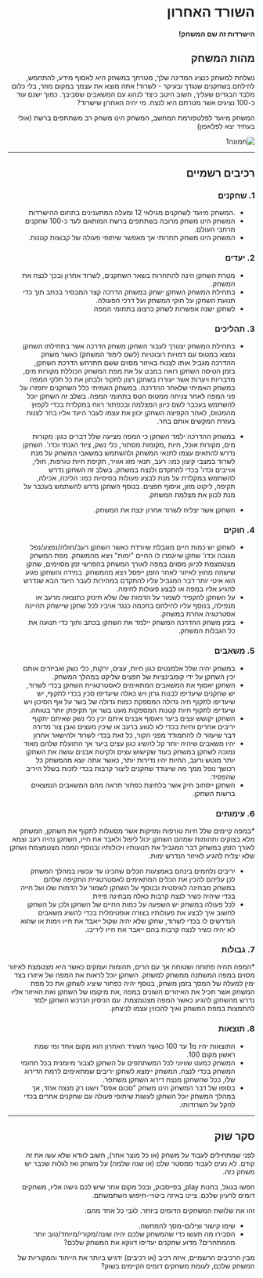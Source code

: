 <div dir='rtl' lang='he'>

# השורד האחרון

**הישרדות זה שם המשחק!**

## מהות המשחק
נשלחת למשחק כנציג המדינה שלך, מטרתך במשחק היא לאסוף מידע, להתחמש, להילחם בשחקנים שנגדך ובעיקר - לשרוד!
אתה מוצא את עצמך במקום מוזר, בלי כלום מלבד הבגדים שעליך, חשוב היטב כיצד לנהוג עם המשאבים שסביבך.
כמוך ישנם עוד כ-100 נציגים אשר מטרתם היא לנצח.
מי יהיה האחרון שישרוד?

המשחק מיועד לפלטפורמת המחשב, המשחק הינו משחק רב משתתפים ברשת (אולי בעתיד יצא לפלאפון)


![תמונה1](https://user-images.githubusercontent.com/20986238/138263586-a1940921-6f09-4caf-a682-3b54cf8db9ab.png)

---


## רכיבים רשמיים

### 1. שחקנים

* .המשחק מיועד לשחקנים מגילאי 12 ומעלה המתענינים בתחום ההישרדות
* המשחק הינו משחק מרובה בשתתפים ברשת המותאם לעד כ-100 שחקנים מרחבי העולם.
* המשחק הינו משחק תחרותי אך מאפשר שיתופי פעולה של קבוצות קטנות.

### 2. יעדים

* מטרת השחקן הינה להתחרות בשאר השחקנים, לשרוד אחרון ובכך לנצח את המשחק.
* בתחילת המשחק השחקן ישחק במשחק הדרכה קצר המבסיר בכתב תוך כדי תנועת השחקן על חוקי המשחק ועל דרכי הפעולה. 
* לשחקן ישנה אפשרות לשחק כרצונו בתחומי המפה

### 3. תהליכים

* בתחילת המשחק יצטרך לעבור השחקן משחק הדרכה אשר בתחילתו השחקן נמצא במטוס עם דמויות רובוטיות (לשם לימוד המשחק) כאשר משחק ההדרכה מגביל אותו לצנוח באיזור מסוים ששם תתרחש הדרכת השחקן, בזמן הטיסה השחקן רואה במבט על את מפת המשחק הכוללת מקורות מים, מדבריות ויערות אשר יעוררו בשחקן רצון לחקור ולבחון את כל חלקי המפה במשחק האמיתי שלאחר ההדרכה.
במשחק האמיתי כלל השחקנים יתפזרו על פני המפה לאחר צניחה ממטוס הטס בתחומי המפה.
בשלב זה השחקן יוכל להשתמש בעכבר לשם כיוון המצלמה ובכפתור רווח במקלדת בכדי לקפוץ מהמטוס, לאחר הקפיצה השחקן יכוון את עצמו לעבר היעד אליו בחר לצנוח בעזרת המקשים אותם בחר.

* במשחק ההדרכה ילמד השחקן כי המפה מציעה שלל דברים כגון: מקורות מים, מקורות אוכל, חיות ,מקומות מסתור, כלי נשק, ציוד הגנתי וכדו'.
 השחקן נדרש להתאים עצמו לתנאי המשחק ולהשתמש במשאבי המשחק על מנת לשרוד במצבי קיצון כמו: רעב, תנאי מזג אוויר, תקיפת חיות טורפות, חולי, אוייבים וכדו' בכדי להתקדם ולנצח במשחק. 
  בשלב זה השחקן נדרש להשתמש במקלדת על מנת לבצע פעולות בסיסיות כמו: הליכה, אכילה, תקיפה, ליקוט מזון, איסוף חפצים.
  בנוסף השחקן נדרש להשתמש בעכבר על מנת לכוון את מצלמת המשחק.

* השחקן אשר יצליח לשרוד אחרון ינצח את המשחק.

### 4. חוקים
* לשחקן יש כמות חיים מוגבלת שיורדת כאשר השחקן רעב/חולה/נפצע/נפל מגובה וכדו' שחקן שייגמרו לו החיים "ימות" ויצא מהמשחק. מפת המשחק מצטמצמת לכיוון מסוים במפה לאורך המשחק בהפרשי זמן מסוימים, שחקן שישהה מחוץ לאיזור לאחר הזמן ייפסל ויצא מהמשחק. במידה והשחקן פגוע הוא איטי יותר דבר המגביל עליו להתקדם במהירות לעבר היעד הבא שנדרש להגיע אליו במפה או לבצע פעולות לחימה.
* על השחקן להקפיד לשמור על הדמות שלו שלא תינזק כתוצאה מרעב או מנפילה, בנוסף עליו להילחם בחכמה כנגד אויביו לכל שחקן שיישחק תהיינה אסטרטגיה אחרת במשחק.
* בזמן משחק ההדרכה המשחק יילמד את השחקן בכתב ותוך כדי תנועה את כל הגבלות המשחק.

### 5. משאבים

* במשחק יהיה שלל אלמנטים כגון חיות, עצים, ירקות, כלי נשק ואביזרים אותם יכין השחקן על ידי קומבינציות של חפצים שליקט במהלך המשחק. 
* השחקן יאסוף את המשאבים המתאימים לאסטרטגיית השחקן בכדי לשרוד, יש שחקנים שיעדיפו לבנות גרזן ויש כאלה שיעדיפו סכין בכדי לתקוף, יש שיעדיפו לתקוף חיה גדולה המספקת כמות גדולה של בשר על אף הסיכון ויש שיעדיפו לתקוף חיות קטנות המספקות מעט בשר אך תקיפתן יותר בטוחה.
* השחקן יקושש עצים ביער ויאסוף אבנים איתם יכין כלי נשק שאיתם יתקוף יריבים אחרים וחיות בכדי לא לגווע ברעב או שיכין מעצים ואבן צור מדורה דבר שיעזור לו להתמודד מפני הקור, כל זאת בכדי לשרוד ולהישאר אחרון
* יהיו משאבים שיהיה יותר קל להשיג כגון עצים ביער אך התועלת שלהם מאוד נמוכה לשחקן במשחק בעוד שקישוש עצים ולקיטת אבנים עושה את השחקן יותר מוטש ורעב, החיות יהיו נדירות יותר, כאשר אתה יוצא מהמשחק כל רכושך נופל ממך מה שיעודד שחקנים ליצור קרבות בכדי לזכות בשלל היריב שהפסיד.
* השחקן ייסחוב תיק אשר בלחיצת כפתור תראה מהם המשאבים הנמצאים ברשות השחקן.

### 6. עימותים

*במפה קיימים שלל חיות טורפות ומזיקות אשר מסוגלות לתקוף את השחקן, המשחק מלא בצוקים ותהומות שמהם השחקן יכול ליפול ולאבד את חייו, השחקן נהיה רעב וצמא לאורך הזמן במשחק דבר המגביל את תנועותיו ויכולותיו ובנוסף המפה מצטמצמת ושחקן שלא יצליח להגיע לאיזור הנדרש ימות.
* יריבים נלחמים בינהם באמצעות הכלים שהכינו עד עכשיו במהלך המשחק לכן עליהם להכין את הכלים המתאימים לאסטרטגיית התקיפה שלהם במשחק מבחינה לוגיסטית ובנוסף על השחקן לשמור על הדמות שלו ועל חייה בכדי שיהיה כשיר לנצח קרבות כאלה מבחינה פיזית
* לכל פעולה במשחק יש השפעה על כמות החיים של השחקן ולכן על השחקן לחשוב איך לבצע את פעולותיו בצורה אופטימלית בכדי להשיג משאבים הנדרשים לו בכדי לשרוד, שחקן שלא יהיה שקול ייאבד את חייו וימות או שהוא לא יהיה כשיר לנצח קרבות בהם ייאבד את חייו ליריבו. 

### 7. גבולות

*המפה תהיה פתוחה ושטוחה אך עם הרים, תהומות ועמקים כאשר היא מצטמצת לאיזור מסוים במפה המשתנה ממשחק למשחק. 
השחקן יוכל לראות את המפה של איזורו בצד ימין למעלה של המסך בזמן משחק, בנוסף יהיה כפתור שיציג לשחקן את כל מפת המשחק אשר תכיל את האיזורים השונים במפה ,את מיקומו של השחקן ואת האיזור אליו נדרש מהשחקן להגיע כאשר המפה מצטמצמת. עם הניסיון הנרכש השחקן ילמד להתמצות במפת המשחק ואיך להכווין עצמו לניצחון. 

### 8. תוצאות

* התוצאות יהיו מ1 עד 100 כאשר השורד האחרון הוא מקום אחד ומי שמת ראשון מקום 100. 
* המשחק כמעט שוויוני לכל המשתתפים על השחקן לצבור מיומנית בכל תחומי המשחק בכדי לנצח. המשחק יימצא לשחקן יריבים שמתאימים לרמת הדירוג שלו, ככל שהשחקן מנצח דירוג השחקן משתפר. 
* בסופו של דבר המשחק הינו משחק "סכום אפס" וישנו רק מנצח אחד, אך במהלך המשחק יוכל השחקן לעשות שיתופי פעולה עם שחקנים אחרים בכדי להקל על השרודותו.

---

## סקר שוק

לפני שמתחילים לעבוד על משחק (או כל מוצר אחר), חשוב לוודא שלא עשו את זה קודם. לא נעים לעבוד סמסטר שלם (או שנה שלמה) על משחק ואז לגלות שכבר יש משחק כזה. 

חפשו בגוגל, בחנות play, בפייסבוק, ובכל מקום אחר שיש לכם גישה אליו, משחקים דומים לרעיון שלכם. ציינו באיזה ביטויי-חיפוש השתמשתם.

זהו את שלושת המשחקים הדומים ביותר. לגבי כל אחד מהם:

* שימו קישור וצילום-מסך להמחשה.
* הסבירו מה תעשו כדי שהמשחק שלכם יהיה שונה/מקורי/מיוחד/טוב יותר מהמתחרים?  מדוע שחקנים יעדיפו דווקא את המשחק שלכם?

מבין הרכיבים הרשמיים, 
איזה רכיב (או רכיבים) ידגיש ביותר את הייחוד והמקוריות של המשחק שלכם, לעומת משחקים דומים הקיימים בשוק?


</div>
